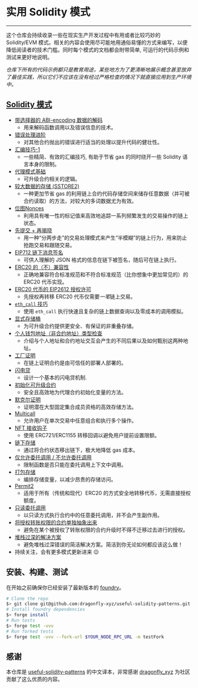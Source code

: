 # 实用 Solidity 模式
---

这个仓库会持续收录一些在现实生产开发过程中有用或者比较巧妙的 Solidity/EVM 模式。相关的内容会使用尽可能地用通俗易懂的方式来编写，以便降低阅读者的技术门槛。同时每个模式的文档都会附带简单, 可运行的代码示例和测试来更好地说明。

*仓库下所有的代码示例都只是教育用途，某些地方为了更清晰地展示概念甚至放弃了最佳实践，所以它们不应该在没有经过严格检查的情况下就直接应用到生产环境中。*


## [Solidity 模式](./patterns)
- [带选择器的 ABI-encoding 数据的解码](./patterns/abi-decode-with-selector/)
    - 用来解码函数调用以及错误信息的技术。
- [错误处理进阶](./patterns/error-handling)
    - 对其他合约抛出的错误进行适当的处理以提升代码的健壮性。
- [汇编技巧-1](./patterns/assembly-tricks-1)
    - 一些精简、有效的汇编技巧, 有助于节省 gas 的同时绕开一些 Solidity 语言本身的限制。
- [代理模式基础](./patterns/basic-proxies)
    - 可升级合约相关的逻辑。
- [较大数据的存储 (SSTORE2)](./patterns/big-data-storage)
    - 一种更加节省 gas 的利用链上合约代码存储空间来储存任意数据（并可被合约读取）的方法，对较大的多词数据尤为有效。
- [位图Nonces](./patterns/bitmap-nonces/)
    - 利用具有唯一性的标记值来高效地追踪一系列频繁发生的交易操作的链上状态。
- [先提交 + 再揭晓](./patterns/commit-reveal)
    - 用一种“分两步走”的交易处理模式来产生“半模糊”的链上行为，用来防止抢跑交易和跟随交易。
- [EIP712 链下消息签名](./patterns/eip712-signed-messages)
    - 可供人理解的 JSON 格式的信息在链下被签名，随后可在链上执行。
- [ERC20 的（不）兼容性](./patterns/erc20-compatibility)
    - 正确地兼容符合标准规范和不符合标准规范（比你想象中更加常见的）的 ERC20 代币实现。
- [ERC20 代币的 EIP2612 授权许可](./patterns/erc20-permit)
    - 先授权再转移 ERC20 代币仅需要*一笔*链上交易。
- [`eth_call` 技巧](./patterns/eth_call-tricks)
    - 使用 `eth_call` 执行快速且复杂的链上数据查询以及零成本的调用模拟。
- [显式存储桶](./patterns/explicit-storage-buckets)
    - 为可升级合约提供更安全、有保证的非重叠存储。
- [个人钱包地址（非合约地址）类型检查](./patterns/eoa-checks)
    - 介绍与个人地址和合约地址交互会产生的不同后果以及如何甄别这两种地址。
- [工厂证明](./patterns/factory-proofs)
    - 在链上证明合约是由可信任的部署人部署的。
- [闪电贷](./patterns/flash-loans/)
    - 设计一个基本的闪电贷机制.
- [初始化可升级合约](./patterns/initializing-upgradeable-contracts)
    - 安全且高效地为代理合约初始化变量的方法。
- [默克尔证明](./patterns/merkle-proofs)
    - 证明潜在大型固定集合成员资格的高效存储方法。
- [Multicall](./patterns/multicall)
    - 允许用户在单次交易中任意组合和执行多个操作。
- [NFT 接收钩子](./patterns/nft-receive-hooks)
    - 使用 ERC721/ERC1155 转移回调以避免用户提前设置限额。
- [链下存储](./patterns/off-chain-storage)
    - 通过将合约状态移出链下，极大地降低 gas 成本。
- [仅允许委托调用 / 不允许委托调用](./patterns/only-delegatecall-no-delegatecall/)
    - 限制函数是否只能在委托调用上下文中调用。
- [打包存储](./patterns/packing-storage)
    - 编排存储变量，以减少昂贵的存储访问。
- [Permit2](./patterns/permit2)
    - 适用于所有（传统和现代）ERC20 的方式安全地转移代币，无需直接授权额度。
- [只读委托调用](./patterns/readonly-delegatecall)
    - 以只读方式执行合约中的任意委托调用，并不会产生副作用。
- [将授权转账权限的合约单独抽象出来](./patterns/separate-allowance-targets/)
    - 避免在某个被授权了转账权限的合约升级时不得不迁移过去进行的授权。
- [堆栈过深的解决方案](./patterns/stack-too-deep/)
    - 避免堆栈过深错误的简洁解决方案。简洁到你无论如何都应该这么做！
- 持续关注，会有更多模式更新进来 😉

## 安装、构建、测试

在开始之前确保你已经安装了最新版本的 [foundry](https://book.getfoundry.sh/getting-started/installation)。

```bash
# Clone the repo
$> git clone git@github.com:dragonfly-xyz/useful-solidity-patterns.git
# Install foundry dependencies
$> forge install
# Run tests
$> forge test -vvv
# Run forked tests
$> forge test -vvv --fork-url $YOUR_NODE_RPC_URL -m testFork
```

## 感谢
本仓库是 [useful-solidity-patterns](https://github.com/dragonfly-xyz/useful-solidity-patterns/tree/main) 的中文译本，非常感谢 [dragonfly_xyz](https://twitter.com/dragonfly_xyz) 为社区贡献了这么优质的内容。
